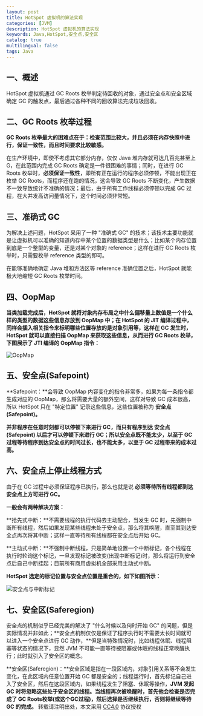 ```yaml
---
layout: post
title: HotSpot 虚拟机的算法实现
categories: [JVM]
description: HotSpot 虚拟机的算法实现
keywords: Java,HotSpot,安全点,安全区
catalog: true
multilingual: false
tags: Java
---
```


## 一、概述

HotSpot 虚拟机通过 GC Roots 枚举判定待回收的对象，通过安全点和安全区域确定 GC 的触发点，最后通过各种不同的回收算法完成垃圾回收。

<!--more-->

## 二、GC Roots 枚举过程

**GC Roots 枚举最大的困难点在于：检查范围比较大，并且必须在内存快照中进行，保证一致性，而且时间要求比较敏感。**

在生产环境中，即使不考虑其它部分内存，仅仅 Java 堆内存就可达几百兆甚至上G，在此范围内完成 GC Roots 确定是一件很困难的事情；同时，在进行 GC Roots 枚举时，**必须保证一致性**，即所有正在运行的程序必须停顿，不能出现正在枚举 GC Roots，而程序还在跑的情况，这会导致 GC Roots 不断变化，产生数据不一致导致统计不准确的情况；最后，由于所有工作线程必须停顿以完成 GC 过程，在大并发高访问量情况下，这个时间必须非常短。

## 三、准确式 GC

为解决上述问题，HotSpot 采用了一种 "准确式 GC" 的技术；该技术主要功能就是让虚拟机可以准确的知道内存中某个位置的数据类型是什么；比如某个内存位置到底是一个整型的变量，还是对某个对象的 reference；这样在进行 GC Roots 枚举时，只需要枚举 reference 类型的即可。

在能够准确地确定 Java 堆和方法区等 reference 准确位置之后，HotSpot 就能极大地缩短 GC Roots 枚举时间。

## 四、OopMap

**当类加载完成后，HotSpot 就将对象内存布局之中什么偏移量上数值是一个什么样的类型的数据这些信息存放到 OopMap 中；在 HotSpot 的 JIT 编译过程中，同样会插入相关指令来标明哪些位置存放的是对象引用等，这样在 GC 发生时，HotSpot 就可以直接扫描 OopMap 来获取这些信息，从而进行 GC Roots 枚举，下图展示了 JTI 编译的 OopMap 指令：**

![OopMap](https://mritd.oss.link/markdown/hexo_jvm_jmm_oopmap.png)

## 五、安全点(Safepoint)

**Safepoint：**会导致 OopMap 内容变化的指令非常多，如果为每一条指令都生成对应的 OopMap，那么将需要大量的额外空间，这样对导致 GC 成本很高，所以 HotSpot 只在 "特定位置" 记录这些信息，这些位置被称为 **安全点(Safepoint)。**

**并非程序在任意时刻都可以停顿下来进行 GC，而只有程序到达 安全点(Safepoint) 以后才可以停顿下来进行 GC；所以安全点既不能太少，以至于 GC 过程等待程序到达安全点的时间过长，也不能太多，以至于 GC 过程带来的成本过高。**

## 六、安全点上停止线程方式

由于在 GC 过程中必须保证程序已执行，那么也就是说 **必须等待所有线程都到达安全点上方可进行 GC。**

**一般会有两种解决方案：**

**抢先式中断：**不需要线程的执行代码去主动配合，当发生 GC 时，先强制中断所有线程，然后如果发现某些线程未处于安全点，那么将其唤醒，直至其到达安全点再次将其中断；这样一直等待所有线程都在安全点后开始 GC。

**主动式中断：**不强制中断线程，只是简单地设置一个中断标记，各个线程在执行时轮询这个标记，一旦发现标记被改变(出现中断标记)时，那么将运行到安全点后自己中断挂起；目前所有商用虚拟机全部采用主动式中断。

**HotSpot 选定的标记位置与安全点位置是重合的，如下如图所示：**

![安全点与中断标记](https://mritd.oss.link/markdown/hexo_jvm_jmm_safepoint.png)


## 七、安全区(Saferegion)

安全点的机制似乎已经完美的解决了 "什么时候以及何时开始 GC" 的问题，但是实际情况并非如此；**安全点机制仅仅是保证了程序执行时不需要太长时间就可以进入一个安全点进行 GC 动作，**但是当特殊情况时，比如线程休眠、线程阻塞等状态的情况下，显然 JVM 不可能一直等待被阻塞或休眠的线程正常唤醒执行；此时就引入了安全区的概念。

**安全区(Saferegion)：**安全区域是指在一段区域内，对象引用关系等不会发生变化，在此区域内任意位置开始 GC 都是安全的；线程运行时，首先标记自己进入了安全区，然后在这段区域内，如果线程发生了阻塞、休眠等操作，**JVM 发起 GC 时将忽略这些处于安全区的线程。当线程再次被唤醒时，首先他会检查是否完成了 GC Roots枚举(或这个GC过程)，然后选择是否继续执行，否则将继续等待 GC 的完成。**
转载请注明出处，本文采用 [CC4.0](http://creativecommons.org/licenses/by-nc-nd/4.0/) 协议授权
